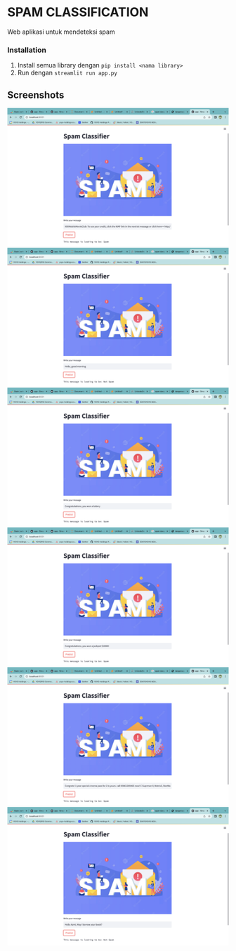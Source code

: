 
# SPAM CLASSIFICATION

Web aplikasi untuk mendeteksi spam

### Installation
1. Install semua library dengan `pip install <nama library>`
2. Run dengan `streamlit run app.py`


## Screenshots

![App Screenshot](/screenshot/ss1.png)
![App Screenshot](/screenshot/ss2.png)
![App Screenshot](/screenshot/ss3.png)
![App Screenshot](/screenshot/ss4.png)
![App Screenshot](/screenshot/ss5.png)
![App Screenshot](/screenshot/ss6.png)



